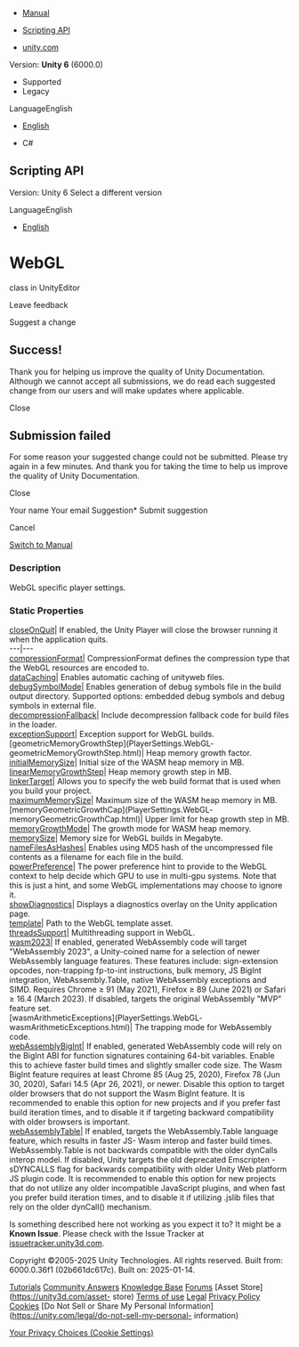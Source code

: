 [ ]()

  * [Manual](../Manual/index.html)
  * [Scripting API](../ScriptReference/index.html)

  * [unity.com](https://unity.com/)

Version: **Unity 6** (6000.0)

  * Supported
  * Legacy

LanguageEnglish

  * [English]()

  * C#

[ ](https://docs.unity3d.com)

## Scripting API

Version: Unity 6 Select a different version

LanguageEnglish

  * [English]()

# WebGL

class in UnityEditor

Leave feedback

Suggest a change

## Success!

Thank you for helping us improve the quality of Unity Documentation. Although
we cannot accept all submissions, we do read each suggested change from our
users and will make updates where applicable.

Close

## Submission failed

For some reason your suggested change could not be submitted. Please <a>try
again</a> in a few minutes. And thank you for taking the time to help us
improve the quality of Unity Documentation.

Close

Your name Your email Suggestion* Submit suggestion

Cancel

[Switch to Manual](../Manual/class-PlayerSettings.html "Go to PlayerSettings
Component in the Manual")

### Description

WebGL specific player settings.

### Static Properties

[closeOnQuit](PlayerSettings.WebGL-closeOnQuit.html)| If enabled, the Unity
Player will close the browser running it when the application quits.  
---|---  
[compressionFormat](PlayerSettings.WebGL-compressionFormat.html)|
CompressionFormat defines the compression type that the WebGL resources are
encoded to.  
[dataCaching](PlayerSettings.WebGL-dataCaching.html)| Enables automatic
caching of unityweb files.  
[debugSymbolMode](PlayerSettings.WebGL-debugSymbolMode.html)| Enables
generation of debug symbols file in the build output directory. Supported
options: embedded debug symbols and debug symbols in external file.  
[decompressionFallback](PlayerSettings.WebGL-decompressionFallback.html)|
Include decompression fallback code for build files in the loader.  
[exceptionSupport](PlayerSettings.WebGL-exceptionSupport.html)| Exception
support for WebGL builds.  
[geometricMemoryGrowthStep](PlayerSettings.WebGL-
geometricMemoryGrowthStep.html)| Heap memory growth factor.  
[initialMemorySize](PlayerSettings.WebGL-initialMemorySize.html)| Initial size
of the WASM heap memory in MB.  
[linearMemoryGrowthStep](PlayerSettings.WebGL-linearMemoryGrowthStep.html)|
Heap memory growth step in MB.  
[linkerTarget](PlayerSettings.WebGL-linkerTarget.html)| Allows you to specify
the web build format that is used when you build your project.  
[maximumMemorySize](PlayerSettings.WebGL-maximumMemorySize.html)| Maximum size
of the WASM heap memory in MB.  
[memoryGeometricGrowthCap](PlayerSettings.WebGL-
memoryGeometricGrowthCap.html)| Upper limit for heap growth step in MB.  
[memoryGrowthMode](PlayerSettings.WebGL-memoryGrowthMode.html)| The growth
mode for WASM heap memory.  
[memorySize](PlayerSettings.WebGL-memorySize.html)| Memory size for WebGL
builds in Megabyte.  
[nameFilesAsHashes](PlayerSettings.WebGL-nameFilesAsHashes.html)| Enables
using MD5 hash of the uncompressed file contents as a filename for each file
in the build.  
[powerPreference](PlayerSettings.WebGL-powerPreference.html)| The power
preference hint to provide to the WebGL context to help decide which GPU to
use in multi-gpu systems. Note that this is just a hint, and some WebGL
implementations may choose to ignore it.  
[showDiagnostics](PlayerSettings.WebGL-showDiagnostics.html)| Displays a
diagnostics overlay on the Unity application page.  
[template](PlayerSettings.WebGL-template.html)| Path to the WebGL template
asset.  
[threadsSupport](PlayerSettings.WebGL-threadsSupport.html)| Multithreading
support in WebGL.  
[wasm2023](PlayerSettings.WebGL-wasm2023.html)| If enabled, generated
WebAssembly code will target "WebAssembly 2023", a Unity-coined name for a
selection of newer WebAssembly language features. These features include:
sign-extension opcodes, non-trapping fp-to-int instructions, bulk memory, JS
BigInt integration, WebAssembly.Table, native WebAssembly exceptions and SIMD.
Requires Chrome ≥ 91 (May 2021), Firefox ≥ 89 (June 2021) or Safari ≥ 16.4
(March 2023). If disabled, targets the original WebAssembly "MVP" feature set.  
[wasmArithmeticExceptions](PlayerSettings.WebGL-
wasmArithmeticExceptions.html)| The trapping mode for WebAssembly code.  
[webAssemblyBigInt](PlayerSettings.WebGL-webAssemblyBigInt.html)| If enabled,
generated WebAssembly code will rely on the BigInt ABI for function signatures
containing 64-bit variables. Enable this to achieve faster build times and
slightly smaller code size. The Wasm BigInt feature requires at least Chrome
85 (Aug 25, 2020), Firefox 78 (Jun 30, 2020), Safari 14.5 (Apr 26, 2021), or
newer. Disable this option to target older browsers that do not support the
Wasm BigInt feature. It is recommended to enable this option for new projects
and if you prefer fast build iteration times, and to disable it if targeting
backward compatibility with older browsers is important.  
[webAssemblyTable](PlayerSettings.WebGL-webAssemblyTable.html)| If enabled,
targets the WebAssembly.Table language feature, which results in faster JS-
Wasm interop and faster build times. WebAssembly.Table is not backwards
compatible with the older dynCalls interop model. If disabled, Unity targets
the old deprecated Emscripten -sDYNCALLS flag for backwards compatibility with
older Unity Web platform JS plugin code. It is recommended to enable this
option for new projects that do not utilize any older incompatible JavaScript
plugins, and when fast you prefer build iteration times, and to disable it if
utilizing .jslib files that rely on the older dynCall() mechanism.  
  
Is something described here not working as you expect it to? It might be a
**Known Issue**. Please check with the Issue Tracker at
[issuetracker.unity3d.com](https://issuetracker.unity3d.com).

Copyright ©2005-2025 Unity Technologies. All rights reserved. Built from:
6000.0.36f1 (02b661dc617c). Built on: 2025-01-14.

[Tutorials](https://unity3d.com/learn) [Community
Answers](https://answers.unity3d.com) [Knowledge
Base](https://support.unity3d.com/hc/en-us)
[Forums](https://forum.unity3d.com) [Asset Store](https://unity3d.com/asset-
store) [Terms of use](https://docs.unity3d.com/Manual/TermsOfUse.html)
[Legal](https://unity.com/legal) [Privacy
Policy](https://unity.com/legal/privacy-policy)
[Cookies](https://unity.com/legal/cookie-policy) [Do Not Sell or Share My
Personal Information](https://unity.com/legal/do-not-sell-my-personal-
information)

[Your Privacy Choices (Cookie Settings)](javascript:void\(0\);)

